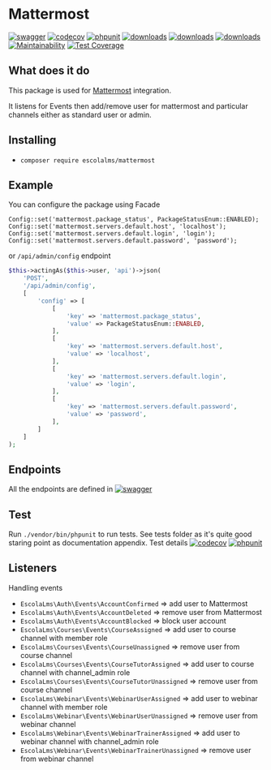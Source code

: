 # Mattermost

[![swagger](https://img.shields.io/badge/documentation-swagger-green)](https://escolalms.github.io/Mattermost/)
[![codecov](https://codecov.io/gh/EscolaLMS/Mattermost/branch/main/graph/badge.svg?token=NRAN4R8AGZ)](https://codecov.io/gh/EscolaLMS/Mattermost)
[![phpunit](https://github.com/EscolaLMS/Mattermost/actions/workflows/test.yml/badge.svg)](https://github.com/EscolaLMS/Mattermost/actions/workflows/test.yml)
[![downloads](https://img.shields.io/packagist/dt/escolalms/mattermost)](https://packagist.org/packages/escolalms/mattermost)
[![downloads](https://img.shields.io/packagist/v/escolalms/mattermost)](https://packagist.org/packages/escolalms/mattermost)
[![downloads](https://img.shields.io/packagist/l/escolalms/mattermost)](https://packagist.org/packages/escolalms/mattermost)
[![Maintainability](https://api.codeclimate.com/v1/badges/00725c6ea461fcfa2754/maintainability)](https://codeclimate.com/github/EscolaLMS/Mattermost/maintainability)
[![Test Coverage](https://api.codeclimate.com/v1/badges/00725c6ea461fcfa2754/test_coverage)](https://codeclimate.com/github/EscolaLMS/Mattermost/test_coverage)


## What does it do

This package is used for [Mattermost](https://mattermost.com/) integration.

It listens for Events then add/remove user for mattermost and particular channels either as standard user or admin. 


## Installing
- `composer require escolalms/mattermost`

## Example
You can configure the package using Facade
```
Config::set('mattermost.package_status', PackageStatusEnum::ENABLED);
Config::set('mattermost.servers.default.host', 'localhost');
Config::set('mattermost.servers.default.login', 'login');
Config::set('mattermost.servers.default.password', 'password');
```

or `/api/admin/config` endpoint

```php 
$this->actingAs($this->user, 'api')->json(
    'POST',
    '/api/admin/config',
    [
        'config' => [
            [
                'key' => 'mattermost.package_status',
                'value' => PackageStatusEnum::ENABLED,
            ],
            [
                'key' => 'mattermost.servers.default.host',
                'value' => 'localhost',
            ],
            [
                'key' => 'mattermost.servers.default.login',
                'value' => 'login',
            ],
            [
                'key' => 'mattermost.servers.default.password',
                'value' => 'password',
            ],
        ]
    ]
);
```

## Endpoints
All the endpoints are defined in [![swagger](https://img.shields.io/badge/documentation-swagger-green)](https://escolalms.github.io/Mattermost/)

## Test
Run `./vendor/bin/phpunit` to run tests. See tests folder as it's quite good staring point as documentation appendix.
Test details 
[![codecov](https://codecov.io/gh/EscolaLMS/Mattermost/branch/main/graph/badge.svg?token=NRAN4R8AGZ)](https://codecov.io/gh/EscolaLMS/Mattermost)
[![phpunit](https://github.com/EscolaLMS/Mattermost/actions/workflows/test.yml/badge.svg)](https://github.com/EscolaLMS/Mattermost/actions/workflows/test.yml)

## Listeners
Handling events
- `EscolaLms\Auth\Events\AccountConfirmed` => add user to Mattermost
- `EscolaLms\Auth\Events\AccountDeleted` => remove user from Mattermost
- `EscolaLms\Auth\Events\AccountBlocked` => block user account
- `EscolaLms\Courses\Events\CourseAssigned` => add user to course channel with member role
- `EscolaLms\Courses\Events\CourseUnassigned` => remove user from course channel
- `EscolaLms\Courses\Events\CourseTutorAssigned` => add user to course channel with channel_admin role
- `EscolaLms\Courses\Events\CourseTutorUnassigned` => remove user from course channel
- `EscolaLms\Webinar\Events\WebinarUserAssigned` => add user to webinar channel with member role
- `EscolaLms\Webinar\Events\WebinarUserUnassigned` => remove user from webinar channel
- `EscolaLms\Webinar\Events\WebinarTrainerAssigned` => add user to webinar channel with channel_admin role 
- `EscolaLms\Webinar\Events\WebinarTrainerUnassigned` => remove user from webinar channel
